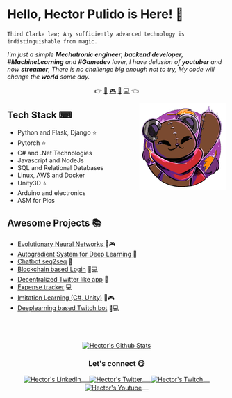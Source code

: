 # Hello, Hector Pulido is Here! 👋

`Third Clarke law; Any sufficiently advanced technology is indistinguishable from magic.`

<em> I'm just a simple **Mechatronic engineer**, **backend developer**, **#MachineLearning** and **#Gamedev** lover, I
    have delusion of **youtuber** and now **streamer**, There is no challenge big enough not to try, My code will change the **world** some day.</em>

<p align="center">
    👉
    <a href="https://github.com/HectorPulido/HectorPulido/blob/master/AI_PROJECTS.md">🤖</a>
    <a href="https://github.com/HectorPulido/HectorPulido/blob/master/VIDEOGAME_PROJECTS.md">🎮</a>
    <a href="https://github.com/HectorPulido/HectorPulido/blob/master/BLOCKCHAIN_PROJECTS.md">🔑</a>
    <a href="https://github.com/HectorPulido/HectorPulido/blob/master/BACKEND_PROJECTS.md">💻</a> 
    👈
</p>

<a href="https://twitter.com/Hector_Pulido_">
    <img align="right" height="auto" width="200" src="img/pequesoft.png" />
</a>

## Tech Stack ⌨
- Python and Flask, Django ⭐
- Pytorch ⭐
- C# and .Net Technologies
- Javascript and NodeJs
- SQL and Relational Databases
- Linux, AWS and Docker
- Unity3D ⭐
- Arduino and electronics
- ASM for Pics

## Awesome Projects 📚
- [Evolutionary Neural Networks ](https://github.com/HectorPulido/Evolutionary-Neural-Networks-on-unity-for-bots) 🤖🎮
- [Autogradient System for Deep Learning ](https://github.com/HectorPulido/Machine-learning-Framework-Csharp) 🤖
- [Chatbot seq2seq](https://github.com/HectorPulido/Chatbot-seq2seq-C-) 🤖
- [Blockchain based Login](https://github.com/HectorPulido/Amazon-QLDB-Login-Example) 🔑💻
- [Decentralized Twitter like app](https://github.com/HectorPulido/Decentralized-Twitter-with-blockchain-as-base) 🔑
- [Expense tracker](https://github.com/HectorPulido/Expenses-tracker) 💻
- [Imitation Learning (C#, Unity)](https://github.com/HectorPulido/Imitation-learning-in-unity) 🤖🎮
- [Deeplearning based Twitch bot](https://github.com/HectorPulido/Deeplearning-based-Twitch-bot) 🤖💻

<br>
<br>
<p align="center">
    <a href="#user-30538313-pinned-items-reorder-form">
    	<img align="center" src="https://github-readme-stats.vercel.app/api?username=HectorPulido&bg_color=30,e96443,904e95&title_color=fff&text_color=fff" alt="Hector's Github Stats"/>
    </a>
</p> 

<div align="center">
    <h3 align="center">Let's connect 😋</h3>
</div>
<p align="center">
    <a href="https://www.linkedin.com/in/hector-pulido-17547369/" target="blank">
        <img align="center" alt="Hector's LinkedIn" width="30px"
            src="https://www.vectorlogo.zone/logos/linkedin/linkedin-icon.svg" /> &nbsp; &nbsp;
    </a>
    <a href="https://twitter.com/Hector_Pulido_" target="blank">
        <img align="center" alt="Hector's Twitter" width="30px"
            src="https://www.vectorlogo.zone/logos/twitter/twitter-official.svg" /> &nbsp; &nbsp;
    </a>
    <a href="https://www.twitch.tv/hector_pulido_" target="blank">
        <img align="center" alt="Hector's Twitch" width="30px"
            src="https://www.vectorlogo.zone/logos/twitch/twitch-icon.svg" /> &nbsp; &nbsp;
    </a>
    <a href="https://www.youtube.com/channel/UCS_iMeH0P0nsIDPvBaJckOw" target="blank">
        <img align="center" alt="Hector's Youtube" width="30px"
            src="https://www.vectorlogo.zone/logos/youtube/youtube-icon.svg" /> &nbsp; &nbsp;
    </a>
</p>
<br />
<p>
